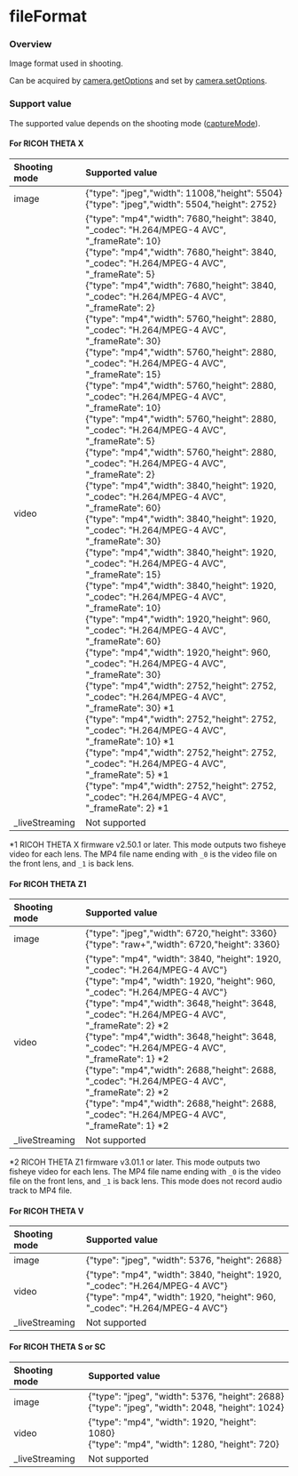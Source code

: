 # fileFormat

### Overview

Image format used in shooting.

Can be acquired by [camera.getOptions](../commands/camera.get_options.md) and set by [camera.setOptions](../commands/camera.set_options.md).

### Support value

The supported value depends on the shooting mode ([captureMode](capture_mode.md)).

#### For RICOH THETA X

| Shooting mode | Supported value |
|:--|:--|
| image | {"type": "jpeg","width": 11008,"height": 5504}<br>{"type": "jpeg","width": 5504,"height": 2752} |
| video | {"type": "mp4","width": 7680,"height": 3840, "_codec": "H.264/MPEG-4 AVC", "_frameRate": 10}<br>{"type": "mp4","width": 7680,"height": 3840, "_codec": "H.264/MPEG-4 AVC", "_frameRate": 5}<br>{"type": "mp4","width": 7680,"height": 3840, "_codec": "H.264/MPEG-4 AVC", "_frameRate": 2}<br>{"type": "mp4","width": 5760,"height": 2880, "_codec": "H.264/MPEG-4 AVC", "_frameRate": 30}<br>{"type": "mp4","width": 5760,"height": 2880, "_codec": "H.264/MPEG-4 AVC", "_frameRate": 15}<br>{"type": "mp4","width": 5760,"height": 2880, "_codec": "H.264/MPEG-4 AVC", "_frameRate": 10}<br>{"type": "mp4","width": 5760,"height": 2880, "_codec": "H.264/MPEG-4 AVC", "_frameRate": 5}<br>{"type": "mp4","width": 5760,"height": 2880, "_codec": "H.264/MPEG-4 AVC", "_frameRate": 2}<br>{"type": "mp4","width": 3840,"height": 1920, "_codec": "H.264/MPEG-4 AVC", "_frameRate": 60}<br>{"type": "mp4","width": 3840,"height": 1920, "_codec": "H.264/MPEG-4 AVC", "_frameRate": 30}<br>{"type": "mp4","width": 3840,"height": 1920, "_codec": "H.264/MPEG-4 AVC", "_frameRate": 15}<br>{"type": "mp4","width": 3840,"height": 1920, "_codec": "H.264/MPEG-4 AVC", "_frameRate": 10}<br>{"type": "mp4","width": 1920,"height": 960, "_codec": "H.264/MPEG-4 AVC", "_frameRate": 60}<br>{"type": "mp4","width": 1920,"height": 960, "_codec": "H.264/MPEG-4 AVC", "_frameRate": 30}<br>{"type": "mp4","width": 2752,"height": 2752, "_codec": "H.264/MPEG-4 AVC", "_frameRate": 30} \*1<br>{"type": "mp4","width": 2752,"height": 2752, "_codec": "H.264/MPEG-4 AVC", "_frameRate": 10} \*1<br>{"type": "mp4","width": 2752,"height": 2752, "_codec": "H.264/MPEG-4 AVC", "_frameRate": 5} \*1<br>{"type": "mp4","width": 2752,"height": 2752, "_codec": "H.264/MPEG-4 AVC", "_frameRate": 2} \*1 |
| \_liveStreaming | Not supported |

\*1 RICOH THETA X firmware v2.50.1 or later. This mode outputs two fisheye video for each lens. The MP4 file name ending with `_0` is the video file on the front lens, and `_1` is back lens.  

#### For RICOH THETA Z1

| Shooting mode | Supported value |
|:--|:--|
| image | {"type": "jpeg","width": 6720,"height": 3360}<br>{"type": "raw+","width": 6720,"height": 3360} |
| video | {"type": "mp4", "width": 3840, "height": 1920, "\_codec": "H.264/MPEG-4 AVC"}<br>{"type": "mp4", "width": 1920, "height": 960, "\_codec": "H.264/MPEG-4 AVC"}<br>{"type": "mp4","width": 3648,"height": 3648, "\_codec": "H.264/MPEG-4 AVC", "_frameRate": 2} \*2<br>{"type": "mp4","width": 3648,"height": 3648, "\_codec": "H.264/MPEG-4 AVC", "\_frameRate": 1} \*2<br>{"type": "mp4","width": 2688,"height": 2688, "\_codec": "H.264/MPEG-4 AVC", "\_frameRate": 2} \*2<br>{"type": "mp4","width": 2688,"height": 2688, "\_codec": "H.264/MPEG-4 AVC", "\_frameRate": 1} \*2 |
| \_liveStreaming | Not supported |

\*2 RICOH THETA Z1 firmware v3.01.1 or later. This mode outputs two fisheye video for each lens. The MP4 file name ending with `_0` is the video file on the front lens, and `_1` is back lens. This mode does not record audio track to MP4 file.  

#### For RICOH THETA V

| Shooting mode | Supported value |
|:--|:--|
| image | {"type": "jpeg", "width": 5376, "height": 2688} |
| video | {"type": "mp4", "width": 3840, "height": 1920, "\_codec": "H.264/MPEG-4 AVC"}<br>{"type": "mp4", "width": 1920, "height": 960, "\_codec": "H.264/MPEG-4 AVC"} |
| \_liveStreaming | Not supported |

#### For RICOH THETA S or SC

| Shooting mode | Supported value |
|:--|:--|
| image | {"type": "jpeg", "width": 5376, "height": 2688}<br>{"type": "jpeg", "width": 2048, "height": 1024} |
| video | {"type": "mp4", "width": 1920, "height": 1080}<br>{"type": "mp4", "width": 1280, "height": 720} |
| \_liveStreaming | Not supported |
